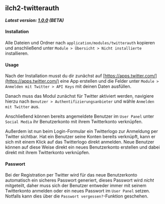 ## ilch2-twitterauth

***Latest version: [1.0.0](https://github.com/dastiii/ilch2-twitterauth/archive/1.0.0.zip) (BETA)***

#### Installation
Alle Dateien und Ordner nach `application/modules/twitterauth` kopieren und anschließend unter `Module > Übersicht > Nicht installierte` installieren.

#### Usage
Nach der Installation musst du dir zunächst auf [https://apps.twitter.com/](https://apps.twitter.com/) eine App erstellen und die Felder unter `Module > Anmelden mit Twitter > API Keys` mit deinen Daten ausfüllen.

Danach muss das Modul zunächst für Twitter aktiviert werden, navigiere hierzu nach `Benutzer > Authentifizierungsanbieter` und wähle `Anmelden mit Twitter` aus.

Anschließend können bereits angemeldete Benutzer im `User Panel` unter `Social Media` ihr Benutzerkonto mit ihrem Twitterkonto verknüpfen.

Außerdem ist nun beim Login-Formular ein Twitterlogo zur Anmeldung per Twitter sichtbar. Hat ein Benutzer seine Konten bereits verknüpft, kann er sich mit einem Klick auf das Twitterlogo direkt anmelden. Neue Benutzer können auf diese Weise direkt ein neues Benutzerkonto erstellen und dabei direkt mit ihrem Twitterkonto verknüpfen.

#### Passwort
Bei der Registration per Twitter wird für das neue Benutzerkonto automatisch ein sicheres Passwort generiert, dieses Passwort wird *nicht* mitgeteilt, daher muss sich der Benutzer entweder immer mit seinem Twitterkonto anmelden oder ein neues Passwort im `User Panel` setzen. Notfalls kann dies über die `Passwort vergessen?`-Funktion geschehen.

